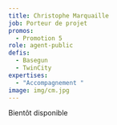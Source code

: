 ```yaml
---
title: Christophe Marquaille
job: Porteur de projet
promos:
  - Promotion 5
role: agent-public
defis:
  - Basegun
  - TwinCity
expertises:
  - "Accompagnement "
image: img/cm.jpg
---
```

Bientôt disponible